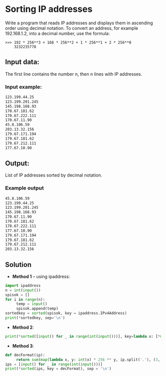 # Sorting IP addresses

Write a program that reads IP addresses and displays them in ascending order using decimal notation. To convert an address, for example 192.168.1.2, into a decimal number, use the formula:
```Shell
>>> 192 * 256**3 + 168 * 256**2 + 1 * 256**1 + 2 * 256**0
    3232235778
```

## Input data:

The first line contains the number n, then n lines with IP addresses.


### Input example:
```bash
123.199.44.25  
123.199.201.245  
145.198.168.93  
170.67.181.62  
170.67.222.111  
170.67.11.90  
45.8.106.59  
203.13.32.156  
179.67.171.194  
179.67.181.62  
179.67.212.111  
177.67.10.90  
```

    
## Output:

List of IP addresses sorted by decimal notation.

        
### Example output
```bash
45.8.106.59
123.199.44.25
123.199.201.245
145.198.168.93
170.67.11.90
170.67.181.62
170.67.222.111
177.67.10.90
179.67.171.194
179.67.181.62
179.67.212.111
203.13.32.156
```

## Solution
- __Method 1__ – using ipaddress:

```python        
import ipaddress
n = int(input())
spisok = []
for i in range(n):
     temp = input()
     spisok.append(temp)
sortedkey = sorted(spisok, key = ipaddress.IPv4Address)
print(*sortedkey, sep='\n')
```  

    
- __Method 2__:

```python   
print(*sorted([input() for _ in range(int(input()))], key=lambda x: [*map(int, x.split('.'))]), sep='\ n')
```    

    
- __Method 3__:

```python        
def decFormat(ip):
     return sum(map(lambda x, y: int(x) * 256 ** y, ip.split('.'), (3, 2, 1, 0)))
ips = [input() for _ in range(int(input()))]
print(*sorted(ips, key = decFormat), sep = '\n')
```
